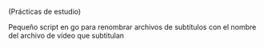 (Prácticas de estudio)

Pequeño script en go para renombrar archivos de subtítulos con el nombre del archivo de vídeo que subtitulan
